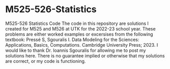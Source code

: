 # M525-526-Statistics
M525-526 Statistics Code
The code in this repository are solutions I created for M525 and M526 at UTK for the 2022-23 school year.
These problems are either worked examples or excersises from the following textbook:
Pressé S, Sgouralis I. Data Modeling for the Sciences: Applications, Basics, Computations. Cambridge University Press; 2023.
I would like to thank Dr. Ioannis Sgouralis for allowing me to post my solutions here.
There is no guarantee implied or otherwise that my solutions are correct, or my code is functioning.
